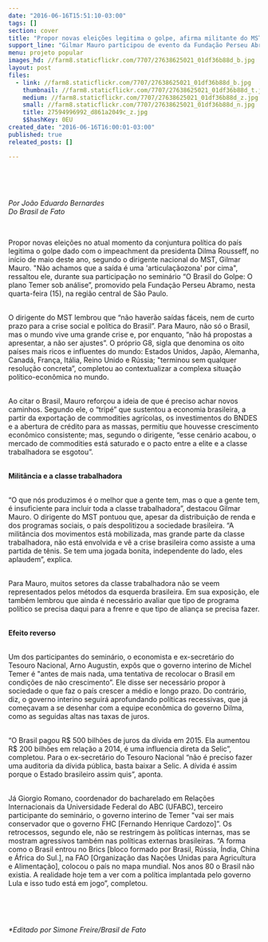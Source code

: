 ```yaml
---
date: "2016-06-16T15:51:10-03:00"
tags: []
section: cover
title: "Propor novas eleições legitima o golpe, afirma militante do MST"
support_line: "Gilmar Mauro participou de evento da Fundação Perseu Abramo, junto ao ex-secretário do Tesouro, Arno Augustin"
menu: projeto popular
images_hd: //farm8.staticflickr.com/7707/27638625021_01df36b88d_b.jpg
layout: post
files:
  - link: //farm8.staticflickr.com/7707/27638625021_01df36b88d_b.jpg
    thumbnail: //farm8.staticflickr.com/7707/27638625021_01df36b88d_t.jpg
    medium: //farm8.staticflickr.com/7707/27638625021_01df36b88d_z.jpg
    small: //farm8.staticflickr.com/7707/27638625021_01df36b88d_n.jpg
    title: 27594996992_d861a2049c_z.jpg
    $$hashKey: 0EU
created_date: "2016-06-16T16:00:01-03:00"
published: true
releated_posts: []

---
```

<p>&nbsp;</p>

<p>&nbsp;</p>

<p><em>Por Jo&atilde;o Eduardo Bernardes</em><br />
<em>Do Brasil de Fato</em></p>

<p>&nbsp;</p>

<p>Propor novas elei&ccedil;&otilde;es no atual momento da conjuntura pol&iacute;tica do pa&iacute;s legitima o golpe dado com o impeachment da presidenta Dilma Rousseff, no in&iacute;cio de maio deste ano, segundo o dirigente nacional do MST, Gilmar Mauro. &quot;N&atilde;o achamos que a sa&iacute;da &eacute; uma &#39;articula&ccedil;&atilde;ozona&#39; por cima&quot;, ressaltou ele, durante sua participa&ccedil;&atilde;o no semin&aacute;rio &ldquo;O Brasil do Golpe: O plano Temer sob an&aacute;lise&rdquo;, promovido pela Funda&ccedil;&atilde;o Perseu Abramo, nesta quarta-feira (15), na regi&atilde;o central de S&atilde;o Paulo.</p>

<p><br />
O dirigente do MST lembrou que &ldquo;n&atilde;o haver&atilde;o sa&iacute;das f&aacute;ceis, nem de curto prazo para a crise social e pol&iacute;tica do Brasil&rdquo;. Para Mauro, n&atilde;o s&oacute; o Brasil, mas o mundo vive uma grande crise e, por enquanto, &ldquo;n&atilde;o h&aacute; propostas a apresentar, a n&atilde;o ser ajustes&rdquo;. O pr&oacute;prio G8, sigla que denomina os oito pa&iacute;ses mais ricos e influentes do mundo: Estados Unidos, Jap&atilde;o, Alemanha, Canad&aacute;, Fran&ccedil;a, It&aacute;lia, Reino Unido e R&uacute;ssia; &quot;terminou sem qualquer resolu&ccedil;&atilde;o concreta&rdquo;, completou ao contextualizar a complexa situa&ccedil;&atilde;o pol&iacute;tico-econ&ocirc;mica no mundo.</p>

<p><br />
Ao citar o Brasil, Mauro refor&ccedil;ou a ideia de que &eacute; preciso achar novos caminhos. Segundo ele, o &ldquo;trip&eacute;&rdquo; que sustentou a economia brasileira, a partir da exporta&ccedil;&atilde;o de commodities agr&iacute;colas, os investimentos do BNDES e a abertura de cr&eacute;dito para as massas, permitiu que houvesse crescimento econ&ocirc;mico consistente; mas, segundo o dirigente, &ldquo;esse cen&aacute;rio acabou, o mercado de commodities est&aacute; saturado e o pacto entre a elite e a classe trabalhadora se esgotou&rdquo;.</p>

<p><br />
<strong>Milit&acirc;ncia e a classe trabalhadora</strong></p>

<p><br />
&ldquo;O que n&oacute;s produzimos &eacute; o melhor que a gente tem, mas o que a gente tem, &eacute; insuficiente para incluir toda a classe trabalhadora&rdquo;, destacou Gilmar Mauro. O dirigente do MST pontuou que, apesar da distribui&ccedil;&atilde;o de renda e dos programas sociais, o pa&iacute;s despolitizou a sociedade brasileira. &ldquo;A milit&acirc;ncia dos movimentos est&aacute; mobilizada, mas grande parte da classe trabalhadora, n&atilde;o est&aacute; envolvida e v&ecirc; a crise brasileira como assiste a uma partida de t&ecirc;nis. Se tem uma jogada bonita, independente do lado, eles aplaudem&rdquo;, explica.</p>

<p><br />
Para Mauro, muitos setores da classe trabalhadora n&atilde;o se veem representados pelos m&eacute;todos da esquerda brasileira. Em sua exposi&ccedil;&atilde;o, ele tamb&eacute;m lembrou que ainda &eacute; necess&aacute;rio avaliar que tipo de programa pol&iacute;tico se precisa daqui para a frenre e que tipo de alian&ccedil;a se precisa fazer.</p>

<p><br />
<strong>Efeito reverso</strong></p>

<p><br />
Um dos participantes do semin&aacute;rio, o economista e ex-secret&aacute;rio do Tesouro Nacional, Arno Augustin, exp&ocirc;s que o governo interino de Michel Temer &eacute; &quot;antes de mais nada, uma tentativa de recolocar o Brasil em condi&ccedil;&otilde;es de n&atilde;o crescimento&rdquo;. Ele disse ser necess&aacute;rio propor &agrave; sociedade o que faz o pa&iacute;s crescer a m&eacute;dio e longo prazo. Do contr&aacute;rio, diz, o governo interino seguir&aacute; aprofundando pol&iacute;ticas recessivas, que j&aacute; come&ccedil;avam a se desenhar com a equipe econ&ocirc;mica do governo Dilma, como as seguidas altas nas taxas de juros.</p>

<p><br />
&ldquo;O Brasil pagou R$ 500 bilh&otilde;es de juros da d&iacute;vida em 2015. Ela aumentou R$ 200 bilh&otilde;es em rela&ccedil;&atilde;o a 2014, &eacute; uma influencia direta da Selic&rdquo;, completou. Para o ex-secret&aacute;rio do Tesouro Nacional &ldquo;n&atilde;o &eacute; preciso fazer uma auditoria da d&iacute;vida p&uacute;blica, basta baixar a Selic. A d&iacute;vida &eacute; assim porque o Estado brasileiro assim quis&rdquo;, aponta.</p>

<p><br />
J&aacute; Giorgio Romano, coordenador do bacharelado em Rela&ccedil;&otilde;es Internacionais da Universidade Federal do ABC (UFABC), terceiro participante do semin&aacute;rio, o governo interino de Temer &quot;vai ser mais conservador que o governo FHC [Fernando Henrique Cardozo]&rdquo;. Os retrocessos, segundo ele, n&atilde;o se restringem &agrave;s pol&iacute;ticas internas, mas se mostram agressivos tamb&eacute;m nas pol&iacute;ticas externas brasileiras. &ldquo;A forma como o Brasil entrou no Brics [bloco formado por Brasil, R&uacute;ssia, &Iacute;ndia, China e &Aacute;frica do Sul.], na FAO [Organiza&ccedil;&atilde;o das Na&ccedil;&otilde;es Unidas para Agricultura e Alimenta&ccedil;&atilde;o], colocou o pa&iacute;s no mapa mundial. Nos anos 80 o Brasil n&atilde;o existia. A realidade hoje tem a ver com a pol&iacute;tica implantada pelo governo Lula e isso tudo est&aacute; em jogo&rdquo;, completou.</p>

<p>&nbsp;</p>

<p>&nbsp;</p>

<p><em>*Editado por Simone Freire/Brasil de Fato</em></p>
